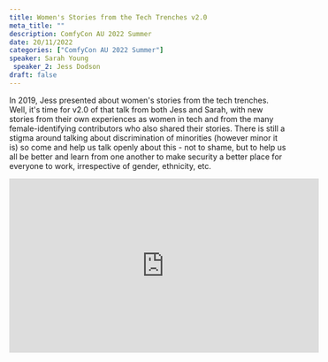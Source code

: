 ```yaml
---
title: Women's Stories from the Tech Trenches v2.0
meta_title: ""
description: ComfyCon AU 2022 Summer
date: 20/11/2022
categories: ["ComfyCon AU 2022 Summer"]
speaker: Sarah Young
 speaker_2: Jess Dodson  
draft: false
---
```

In 2019, Jess presented about women's stories from the tech trenches. Well, it's time for v2.0 of that talk from both Jess and Sarah, with new stories from their own experiences as women in tech and from the many female-identifying contributors who also shared their stories. There is still a stigma around talking about discrimination of minorities (however minor it is) so come and help us talk openly about this - not to shame, but to help us all be better and learn from one another to make security a better place for everyone to work, irrespective of gender, ethnicity, etc. 

<iframe width="560" height="315" src="https://youtu.be/9FtacScmDQo?si=2wTzBOW3d40t3skt" title="YouTube video player" frameborder="0" allow="accelerometer; autoplay; clipboard-write; encrypted-media; gyroscope; picture-in-picture; web-share" allowfullscreen></iframe>